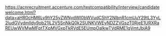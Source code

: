 https://acnrecruitment.accenture.com/testcompatibility/interview/candidatewelcome.html?data=aHR0cHM6Ly9hY25yZWNydWl0bWVudC5hY2NlbnR1cmUuY29tL3YyL2ludGVydmlldy9ob21lL2V5SnNkQ0k2SUNKVWEyNDZZVGszT0RjeE1URXRaREUwWVMwMFptTXpMVGxpTkRVdE5EUmpOalkwTVdRME1qVmtJbjA9
